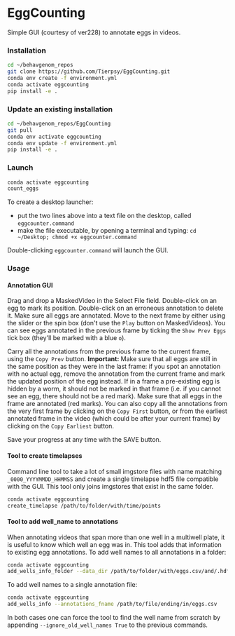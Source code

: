 # EggCounting

Simple GUI (courtesy of ver228) to annotate eggs in videos.

### Installation
```bash
cd ~/behavgenom_repos
git clone https://github.com/Tierpsy/EggCounting.git
conda env create -f environment.yml
conda activate eggcounting
pip install -e .
```

### Update an existing installation
```bash
cd ~/behavgenom_repos/EggCounting
git pull
conda env activate eggcounting
conda env update -f environment.yml
pip install -e .
```

### Launch
```bash
conda activate eggcounting
count_eggs
```
To create a desktop launcher:
* put the two lines above into a text file on the desktop, called `eggcounter.command`
* make the file executable, by opening a terminal and typing: `cd ~/Desktop; chmod +x eggcounter.command`

Double-clicking `eggcounter.command` will launch the GUI.

### Usage

#### Annotation GUI
Drag and drop a MaskedVideo in the Select File field.
Double-click on an egg to mark its position.
Double-click on an erroneous annotation to delete it.
Make sure all eggs are annotated.
Move to the next frame by either using the slider or the spin box (don't use the `Play` button on MaskedVideos).
You can see eggs annotated in the previous frame by ticking the `Show Prev Eggs` tick box (they'll be marked with a blue `o`).

Carry all the annotations from the previous frame to the current frame, using the `Copy Prev` button.
**Important:** Make sure that all eggs are still in the same position as they were in the last frame: if you spot an annotation with no actual egg, remove the annotation from the current frame and mark the updated position of the egg instead. If in a frame a pre-existing egg is hidden by a worm, it should not be marked in that frame (i.e. if you cannot see an egg, there should not be a red mark).
Make sure that all eggs in the frame are annotated (red marks).
You can also copy all the annotations from the very first frame by clicking on the `Copy First` button, or from the earliest annotated frame in the video (which could be after your current frame) by clicking on the `Copy Earliest` button.

Save your progress at any time with the SAVE button.

#### Tool to create timelapses
Command line tool to take a lot of small imgstore files with name matching
`_0000_YYYYMMDD_HHMMSS` and create a single timelapse hdf5 file compatible
with the GUI.
This tool only joins imgstores that exist in the same folder.
```bash
conda activate eggcounting
create_timelapse /path/to/folder/with/time/points
```

#### Tool to add well_name to annotations
When annotating videos that span more than one well in a multiwell plate,
it is useful to know which well an egg was in.
This tool adds that information to existing egg annotations.
To add well names to all annotations in a folder:
```bash
conda activate eggcounting
add_wells_info_folder --data_dir /path/to/folder/with/eggs.csv/and/.hdf5
```
To add well names to a single annotation file:
```bash
conda activate eggcounting
add_wells_info --annotations_fname /path/to/file/ending/in/eggs.csv
```
In both cases one can force the tool to find the well name from scratch
by appending `--ignore_old_well_names True` to the previous commands.

